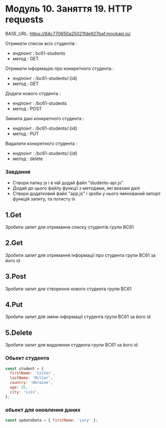 # Модуль 10. Заняття 19. HTTP requests

BASE_URL: https://64c770650a25021fde927baf.mockapi.io/

Отримати список всіх студентів :

- ендпоінт : bc61-students
- метод : GET

Отримати інформацію про конкретного студента :

- ендпоінт : /bc61-students/:{id}
- метод : GET

Додати нового студента :

- ендпоінт : /bc61-students
- метод : POST

Змінити дані конкретного студента :

- ендпоінт : /bc61-students/:{id}
- метод : PUT

Видалити конкретного студента :

- ендпоінт : /bc61-students/:{id}
- метод : delete

### Завдання

- Створи папку js і в ній додай файл "students-api.js".
- Додай до цього файлу функції з методами, які вказані далі
- Створи додатковий файл "app.js" і зроби у нього іменований імпорт функцій запиту, та потисту їх

## 1.Get

Зробити запит для отримання списку студентів групи BC61

## 2.Get

Зробити запит для отримання інформації про студента групи BC61 за його id

## 3.Post

Зробити запит для створення нового студента групи BC61

## 4.Put

Зробити запит для зміни інформації студента групи BC61 за його id

## 5.Delete

Зробити запит для видалення студента групи BC61 за його id

### Обьект студента

```js
const student = {
  firstName: 'Sister',
  lastName: 'Miller',
  country: 'Ukraine',
  age: 35,
  city: 'Lviv',
};
```

### обьект для оновлення даних

```js
const updateData = { firstName: 'Lory' };
```


